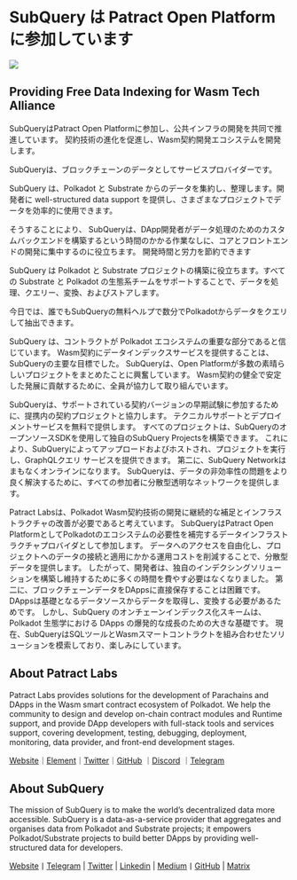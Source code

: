 # SubQuery は Patract Open Platform に参加しています

![](https://miro.com/medium.com/max/1400/0*0inUQ8U1g9auTjfU)

## Providing Free Data Indexing for Wasm Tech Alliance

SubQueryはPatract Open Platformに参加し、公共インフラの開発を共同で推進しています。 契約技術の進化を促進し、Wasm契約開発エコシステムを開発します。

SubQueryは、ブロックチェーンのデータとしてサービスプロバイダーです。

SubQuery は、Polkadot と Substrate からのデータを集約し、整理します。開発者に well-structured data support を提供し、さまざまなプロジェクトでデータを効率的に使用できます。

そうすることにより、 SubQueryは、DApp開発者がデータ処理のためのカスタムバックエンドを構築するという時間のかかる作業なしに、コアとフロントエンドの開発に集中するのに役立ちます。 開発時間と労力を節約できます

SubQuery は Polkadot と Substrate プロジェクトの構築に役立ちます。すべての Substrate と Polkadot の生態系チームをサポートすることで、データを処理、クエリー、変換、およびストアします。

今日では、誰でもSubQueryの無料ヘルプで数分でPolkadotからデータをクエリして抽出できます。

SubQuery は、コントラクトが Polkadot エコシステムの重要な部分であると信じています。 Wasm契約にデータインデックスサービスを提供することは、SubQueryの主要な目標でした。 SubQueryは、Open Platformが多数の素晴らしいプロジェクトをまとめたことに興奮しています。 Wasm契約の健全で安定した発展に貢献するために、全員が協力して取り組んでいます。

SubQueryは、サポートされている契約バージョンの早期試験に参加するために、提携内の契約プロジェクトと協力します。 テクニカルサポートとデプロイメントサービスを無料で提供します。 すべてのプロジェクトは、SubQueryのオープンソースSDKを使用して独自のSubQuery Projectsを構築できます。 これにより、SubQueryによってアップロードおよびホストされ、プロジェクトを実行し、GraphQLクエリ サービスを提供できます。 第二に、SubQuery Networkはまもなくオンラインになります。 SubQueryは、データの非効率性の問題をより良く解決するために、すべての参加者に分散型透明なネットワークを提供します。

Patract Labsは、Polkadot Wasm契約技術の開発に継続的な補足とインフラストラクチャの改善が必要であると考えています。 SubQueryはPatract Open PlatformとしてPolkadotのエコシステムの必要性を補完するデータインフラストラクチャプロバイダとして参加します。 データへのアクセスを自由化し、プロジェクトへのデータの接続と適用にかかる運用コストを削減することで、分散型データを提供します。 したがって、開発者は、独自のインデクシングソリューションを構築し維持するために多くの時間を費やす必要はなくなりました。 第二に、ブロックチェーンデータをDAppsに直接保存することは困難です。 DAppsは基礎となるデータソースからデータを取得し、変換する必要があるためです。 しかし、SubQuery のオンチェーンインデックス化スキームは、Polkadot 生態学における DApps の爆発的な成長のための大きな基礎です。 現在、SubQueryはSQLツールとWasmスマートコントラクトを組み合わせたソリューションを模索しており、楽しみにしています。

## About Patract Labs

Patract Labs provides solutions for the development of Parachains and DApps in the Wasm smart contract ecosystem of Polkadot. We help the community to design and develop on-chain contract modules and Runtime support, and provide DApp developers with full-stack tools and services support, covering development, testing, debugging, deployment, monitoring, data provider, and front-end development stages.

[Website](https://patract.io/)｜[Element](https://app.element.io/#/room/#PatractLabsDev:matrix.org)｜[Twitter](https://twitter.com/PatractLabs)｜[GitHub](https://github.com/patractlabs) ｜[Discord](https://discord.gg/yMRMqcAb24) ｜[Telegram](https://t.me/patract)

## About SubQuery

The mission of SubQuery is to make the world’s decentralized data more accessible. SubQuery is a data-as-a-service provider that aggregates and organises data from Polkadot and Substrate projects; it empowers Polkadot/Substrate projects to build better DApps by providing well-structured data for developers.

[Website](https://www.subquery.network/)丨[Telegram](https://t.me/subquerynetwork) | [Twitter](https://twitter.com/subquerynetwork) | [Linkedin](https://www.linkedin.com/company/subquery) | [Medium](https://subquery.medium.com/)丨[GitHub](https://github.com/subquery/subql) | [Matrix](https://matrix.to/#/#subquery:matrix.org)
